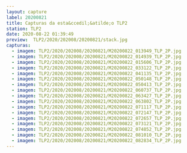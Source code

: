 ```yaml
---
layout: capture
label: 20200821
title: Capturas da esta&ccedil;&atilde;o TLP2
station: TLP2
date: 2020-08-22 01:39:49
preview:  TLP2/2020/202008/20200821/stack.jpg
capturas:
  - imagem: TLP2/2020/202008/20200821/M20200822_013949_TLP_2P.jpg
  - imagem: TLP2/2020/202008/20200821/M20200822_014939_TLP_2P.jpg
  - imagem: TLP2/2020/202008/20200821/M20200822_015606_TLP_2P.jpg
  - imagem: TLP2/2020/202008/20200821/M20200822_033122_TLP_2P.jpg
  - imagem: TLP2/2020/202008/20200821/M20200822_041135_TLP_2P.jpg
  - imagem: TLP2/2020/202008/20200821/M20200822_050148_TLP_2P.jpg
  - imagem: TLP2/2020/202008/20200821/M20200822_050413_TLP_2P.jpg
  - imagem: TLP2/2020/202008/20200821/M20200822_060737_TLP_2P.jpg
  - imagem: TLP2/2020/202008/20200821/M20200822_063427_TLP_2P.jpg
  - imagem: TLP2/2020/202008/20200821/M20200822_063802_TLP_2P.jpg
  - imagem: TLP2/2020/202008/20200821/M20200822_071117_TLP_2P.jpg
  - imagem: TLP2/2020/202008/20200821/M20200822_072147_TLP_2P.jpg
  - imagem: TLP2/2020/202008/20200821/M20200822_072657_TLP_2P.jpg
  - imagem: TLP2/2020/202008/20200821/M20200822_073121_TLP_2P.jpg
  - imagem: TLP2/2020/202008/20200821/M20200822_074852_TLP_2P.jpg
  - imagem: TLP2/2020/202008/20200821/M20200822_081010_TLP_2P.jpg
  - imagem: TLP2/2020/202008/20200821/M20200822_082834_TLP_2P.jpg
---
```

